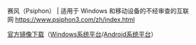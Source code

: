 
赛风（Psiphon） | 适用于 Windows 和移动设备的不经审查的互联网 https://www.psiphon3.com/zh/index.html 

[官方镜像下载](https://s3.amazonaws.com/psiphon/web/mjr4-p23r-puwl/zh/download.html)（[Windows系统平台](https://s3.amazonaws.com/psiphon/web/mjr4-p23r-puwl/psiphon3.exe)/[Android系统平台](https://s3.amazonaws.com/psiphon/web/mjr4-p23r-puwl/PsiphonAndroid.apk)）
